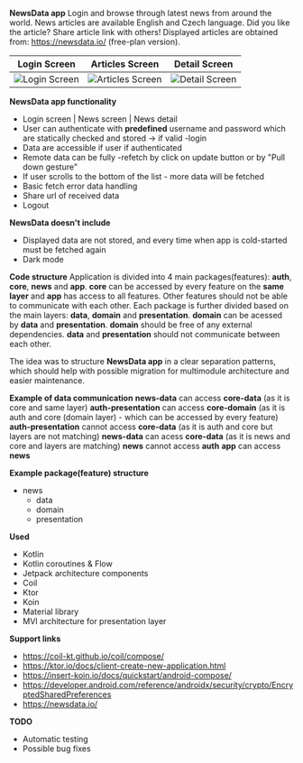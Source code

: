**NewsData app**
Login and browse through latest news from around the world. News articles are available English and Czech language. 
Did you like the article? Share article link with others!
Displayed articles are obtained from: https://newsdata.io/ (free-plan version).

| Login Screen | Articles Screen | Detail Screen |
| ------------ | ------------ | ------------ |
| ![Login Screen](https://github.com/user-attachments/assets/c21daf3d-c843-4a96-b3ad-a6f9df517d25) | ![Articles Screen](https://github.com/user-attachments/assets/fa430b21-82d7-4599-814f-bbde2268837e) |  ![Detail Screen](https://github.com/user-attachments/assets/fa032a6f-be03-4349-82b3-b465ae803b5f) | 



**NewsData app functionality**
- Login screen | News screen | News detail
- User can authenticate with **predefined** username and password which are statically checked and stored -> if valid -login
- Data are accessible if user if authenticated
- Remote data can be fully -refetch by click on update button or by "Pull down gesture"
- If user scrolls to the bottom of the list - more data will be fetched
- Basic fetch error data handling
- Share url of received data
- Logout

**NewsData doesn't include**
- Displayed data are not stored, and every time when app is cold-started must be fetched again
- Dark mode

**Code structure**
Application is divided into 4 main packages(features): **auth**, **core**, **news** and **app**. 
**core** can be accessed by every feature on the **same layer** and **app** has access to all features. 
Other features should not be able to communicate with each other.
Each package is further divided based on the main layers: **data**, **domain** and **presentation**. **domain**
can be acessed by **data** and **presentation**. **domain** should be free of any external dependencies. **data** and **presentation**
should not communicate between each other.

The idea was to structure **NewsData app** in a clear separation patterns, which should help 
with possible migration for multimodule architecture and easier maintenance. 

**Example of data communication**
**news-data** can access **core-data** (as it is core and same layer)
**auth-presentation** can access **core-domain** (as it is auth and core (domain layer) - which can be accessed by every feature)
**auth-presentation** cannot access **core-data** (as it is auth and core but layers are not matching)
**news-data** can acess **core-data** (as it is news and core and layers are matching)
**news** cannot access **auth**
**app** can access **news**

**Example package(feature) structure**
- news
    - data
    - domain
    - presentation

**Used**
 - Kotlin
 - Kotlin coroutines & Flow
 - Jetpack architecture components
 - Coil
 - Ktor
 - Koin
 - Material library
 - MVI architecture for presentation layer

**Support links**
 - https://coil-kt.github.io/coil/compose/
 - https://ktor.io/docs/client-create-new-application.html
 - https://insert-koin.io/docs/quickstart/android-compose/
 - https://developer.android.com/reference/androidx/security/crypto/EncryptedSharedPreferences
 - https://newsdata.io/

**TODO**
- Automatic testing
- Possible bug fixes

  
